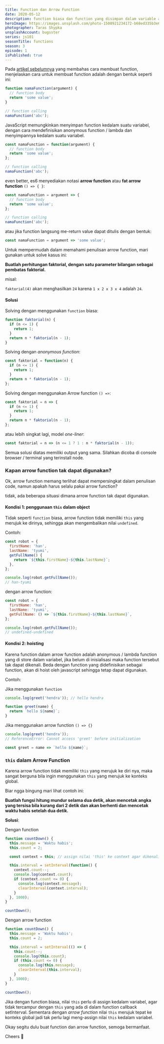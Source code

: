 ```yaml
---
title: Function dan Arrow Function
date: 2020-05-12
description: function biasa dan function yang disimpan dalam variable anonymous function, gitu deh.
heroImage: https://images.unsplash.com/photo-1508921234172-b68ed335b3e6?ixlib=rb-1.2.1&ixid=eyJhcHBfaWQiOjEyMDd9&auto=format&fit=crop&w=1350&q=80
photographer: Taras Shypka
unsplashAccount: bugsster
series: js101
seasonTitle: functions
season: 3
episode: 1
isPublished: true
---
```


Pada [artikel sebelumnya](/js101/functions/) yang membahas cara membuat function, menjelaskan cara untuk membuat function adalah dengan bentuk seperti ini:

```js
function namaFunction(argument) {
  // function body
  return 'some value';
}

// function calling
namaFunction('abc');
```

JavaScript memungkinkan menyimpan function kedalam suatu variabel, dengan cara mendefinisikan anonymous function / lambda dan menyimpannya kedalam suatu variabel.

```js
const namaFunction = function(argument) {
  // function body
  return 'some value';
};

// function calling
namaFunction('abc');
```

even better, es6 menyediakan notasi **arrow function** atau **fat arrow function** `() => { }`:

```js
const namaFunction = argument => {
  // function body
  return 'some value';
};

// function calling
namaFunction('abc');
```

atau jika function langsung me-return value dapat ditulis dengan bentuk:

```js
const namaFunction = argument => 'some value';
```

Untuk mempermudah dalam memahami penulisan arrow function, mari gunakan untuk solve kasus ini:

**Buatlah perhitungan faktorial, dengan satu parameter bilangan sebagai pembatas faktorial.**

misal:

`faktorial(4)` akan menghasilkan `24` karena `1 x 2 x 3 x 4` adalah `24`.

#### Solusi

Solving dengan menggunakan `function` biasa:

```js
function faktorial(n) {
  if (n <= 1) {
    return 1;
  }
  return n * faktorial(n - 1);
}
```

Solving dengan _anonymous function_:

```js
const faktorial = function(n) {
  if (n <= 1) {
    return 1;
  }
  return n * faktorial(n - 1);
};
```

Solving dengan menggunakan Arrow function `() =>`:

```js
const faktorial = n => {
  if (n <= 1) {
    return 1;
  }
  return n * faktorial(n - 1);
};
```

atau lebih singkat lagi, model _one-liner_:

```js
const faktorial = n => (n <= 1 ? 1 : n * faktorial(n - 1));
```

Semua solusi diatas memiliki output yang sama. Silahkan dicoba di console browser / terminal yang terinstall node.

### Kapan arrow function tak dapat digunakan?

Ok, arrow function memang terlihat dapat mempersingkat dalam penulisan code, namun apakah harus selalu pakai arrow function?

tidak, ada beberapa situasi dimana arrow function tak dapat digunakan.

#### Kondisi 1: penggunaan `this` dalam object

Tidak seperti `function` biasa, arrow function tidak memiliki `this` yang merujuk ke dirinya, sehingga akan mengembalikan nilai `undefined`.

Contoh:

```js
const robot = {
  firstName: 'han',
  lastName: 'tyumi',
  getFullName() {
    return `${this.firstName}-${this.lastName}`;
  },
};

console.log(robot.getFullName());
// han-tyumi
```

dengan arrow function:

```js
const robot = {
  firstName: 'han',
  lastName: 'tyumi',
  getFullName: () => `${this.firstName}-${this.lastName}`,
};

console.log(robot.getFullName());
// undefined-undefined
```

#### Kondisi 2: hoisting

Karena function dalam arrow function adalah anonymous / lambda function yang di store dalam variabel, jika belum di inisialisasi maka function tersebut tak dapat dikenali. Beda dengan function yang didefinisikan sebagai function, akan di hoist oleh javascript sehingga tetap dapat digunakan.

Contoh:

Jika menggunakan `function`

```js
console.log(greet('hendra')); // hello hendra

function greet(name) {
  return `hello ${name}`;
}
```

Jika menggunakan arrow function `() => {}`

```js
console.log(greet('hendra'));
// ReferenceError: Cannot access 'greet' before initialization

const greet = name => `hello ${name}`;
```

### `this` dalam Arrow Function

Karena arrow function tidak memiliki `this` yang merujuk ke diri nya, maka sangat berguna bila ingin menggunakan `this` yang merujuk ke konteks global.

Biar ngga bingung mari lihat contoh ini:

**Buatlah fungsi hitung mundur selama dua detik, akan mencetak angka yang tersisa bila kurang dari 2 detik dan akan berhenti dan mencetak waktu habis setelah dua detik.**

**Solusi**:

Dengan function

```js
function countDown() {
  this.message = 'Waktu habis';
  this.count = 2;

  const context = this; // assign nilai 'this' ke context agar dikenali di interval

  this.interval = setInterval(function() {
    context.count--;
    console.log(context.count);
    if (context.count <= 0) {
      console.log(context.message);
      clearInterval(context.interval);
    }
  }, 1000);
}

countDown();
```

Dengan arrow function

```js
function countDown() {
  this.message = 'Waktu habis';
  this.count = 2;

  this.interval = setInterval(() => {
    this.count--;
    console.log(this.count);
    if (this.count <= 0) {
      console.log(this.message);
      clearInterval(this.interval);
    }
  }, 1000);
}

countDown();
```

Jika dengan function biasa, nilai `this` perlu di assign kedalam variabel, agar tidak tercampur dengan `this` yang ada di dalam function callback setInterval. Sementara dengan _arrow function_ nilai `this` merujuk tepat ke konteks global jadi tak perlu lagi meng-assign nilai `this` kedalam variabel.

Okay segitu dulu buat function dan arrow function, semoga bermanfaat.

Cheers 🥂
